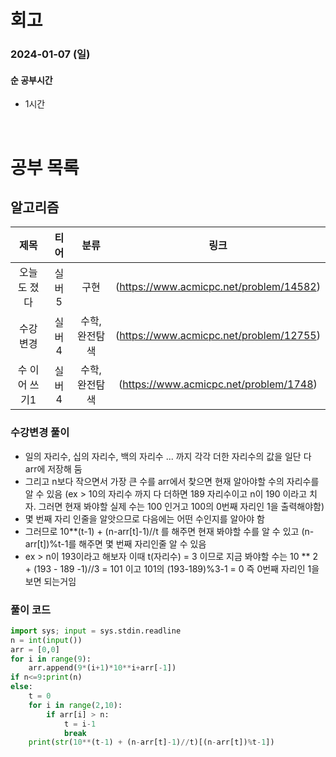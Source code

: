# 회고

### 2024-01-07 (일)

#### 순 공부시간

- 1시간

<br>

# 공부 목록

## 알고리즘

|     제목      |  티어  |      분류      |                  링크                   |
| :-----------: | :----: | :------------: | :-------------------------------------: |
|  오늘도 졌다  | 실버 5 |      구현      | (https://www.acmicpc.net/problem/14582) |
|   수강변경    | 실버 4 | 수학, 완전탐색 | (https://www.acmicpc.net/problem/12755) |
| 수 이어 쓰기1 | 실버 4 | 수학, 완전탐색 | (https://www.acmicpc.net/problem/1748)  |

### 수강변경 풀이

- 일의 자리수, 십의 자리수, 백의 자리수 ... 까지 각각 더한 자리수의 값을 일단 다 arr에 저장해 둠
- 그리고 n보다 작으면서 가장 큰 수를 arr에서 찾으면 현재 알아야할 수의 자리수를 알 수 있음 (ex > 10의 자리수 까지 다 더하면 189 자리수이고 n이 190 이라고 치자. 그러면 현재 봐야할 실제 수는 100 인거고 100의 0번째 자리인 1을 출력해야함)
- 몇 번째 자리 인줄을 알앗으므로 다음에는 어떤 수인지를 알아야 함
- 그러므로 10\*\*(t-1) + (n-arr[t]-1)//t 를 해주면 현재 봐야할 수를 알 수 있고 (n-arr[t])%t-1를 해주면 몇 번째 자리인줄 알 수 있음
- ex > n이 193이라고 해보자 이때 t(자리수) = 3 이므로 지금 봐야할 수는 10 \*\* 2 + (193 - 189 -1)//3 = 101 이고 101의 (193-189)%3-1 = 0 즉 0번째 자리인 1을 보면 되는거임

### 풀이 코드

```python
import sys; input = sys.stdin.readline
n = int(input())
arr = [0,0]
for i in range(9):
    arr.append(9*(i+1)*10**i+arr[-1])
if n<=9:print(n)
else:
    t = 0
    for i in range(2,10):
        if arr[i] > n:
            t = i-1
            break
    print(str(10**(t-1) + (n-arr[t]-1)//t)[(n-arr[t])%t-1])
```
